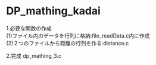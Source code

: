 # DP_mathing_kadai  
  
1.必要な関数の作成  
(1)ファイル内のデータを行列に格納:file_readData.c内に作成  
(2)２つのファイルから距離の行列を作る:distance.c  
  
2.完成
dp_mathing_3.c
